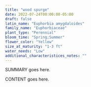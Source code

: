 ```yaml
---
title: "wood spurge"
date: 2022-07-24T00:00:00-05:00
draft: false
latin_name: "Euphorbia amygdaloides"
family_name: "Euphorbiaceae"
plant_type: "Perennial"
bloom_time: "Spring;Summer"
flower_color: "Yellow"
size_at_maturity: "1-3 ft"
water_needs: "Low"
additional_characteristices_notes: ""
---
```


SUMMARY goes here.

<!--more-->

CONTENT goes here.